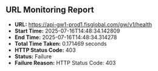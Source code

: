 ## URL Monitoring Report

- **URL:** https://api-gw1-prod1.fisglobal.com/gw/v1/health
- **Start Time:** 2025-07-16T14:48:34.142809
- **End Time:** 2025-07-16T14:48:34.314278
- **Total Time Taken:** 0.171469 seconds
- **HTTP Status Code:** 403
- **Status:** Failure
- **Failure Reason:** HTTP Status Code: 403
